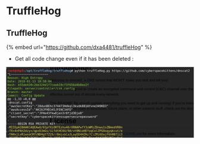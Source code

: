 # TruffleHog

## TruffleHog <a id="trufflehog"></a>

{% embed url="https://github.com/dxa4481/truffleHog" %}

* Get all code change even if it has been deleted :

![](../../../.gitbook/assets/8bfb03363fb7d0c4bdd832f2259b9514.png)

